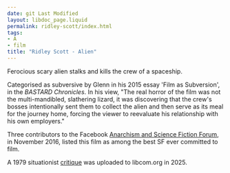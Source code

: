 ```yaml
---
date: git Last Modified
layout: libdoc_page.liquid
permalink: ridley-scott/index.html
tags:
- A
- film
title: "Ridley Scott - Alien"
---
```


Ferocious scary alien stalks and  kills the crew of a spaceship.

Categorised as subversive by  Glenn in his 2015 essay 'Film as Subversion', in the _BASTARD Chronicles_.  In his view, "The real horror of the film was not the multi-mandibled,  slathering lizard, it was discovering that the crew's bosses  intentionally sent them to collect the alien and then serve as its  meal for the journey home, forcing the viewer to reevaluate his  relationship with his own employers."

Three contributors to the Facebook <a href="https://www.facebook.com/groups/anarchismandsciencefiction/"> Anarchism and Science Fiction Forum</a>, in November 2016, listed  this film as among the best SF ever committed to film.

A 1979 situationist <a href="https://libcom.org/article/alienation-collective-inventions-1979">critique</a> was uploaded to libcom.org in 2025.